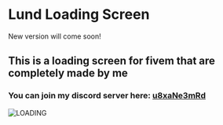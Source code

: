 # Lund Loading Screen
New version will come soon!
## This is a loading screen for fivem that are completely made by me
### You can join my discord server here: [u8xaNe3mRd](https://discord.gg/u8xaNe3mRd)
![LOADING](https://user-images.githubusercontent.com/104300989/171411998-42182421-7ed6-4c9d-9ef5-51a54f11daf0.png)
